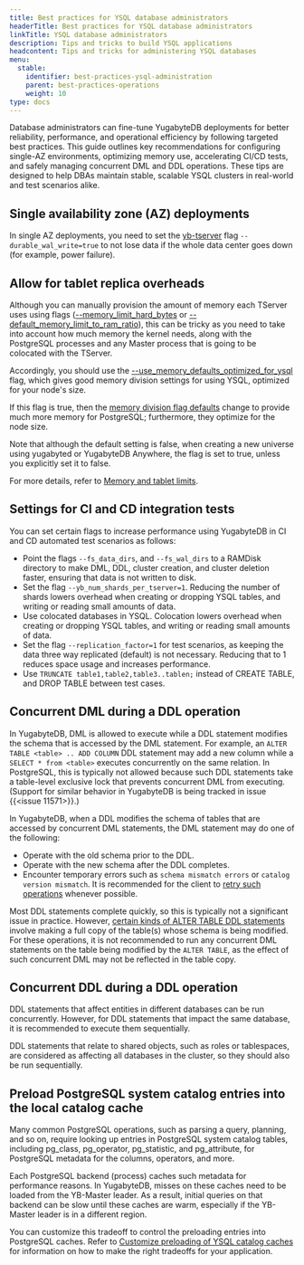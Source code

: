 ```yaml
---
title: Best practices for YSQL database administrators
headerTitle: Best practices for YSQL database administrators
linkTitle: YSQL database administrators
description: Tips and tricks to build YSQL applications
headcontent: Tips and tricks for administering YSQL databases
menu:
  stable:
    identifier: best-practices-ysql-administration
    parent: best-practices-operations
    weight: 10
type: docs
---
```


Database administrators can fine-tune YugabyteDB deployments for better reliability, performance, and operational efficiency by following targeted best practices. This guide outlines key recommendations for configuring single-AZ environments, optimizing memory use, accelerating CI/CD tests, and safely managing concurrent DML and DDL operations. These tips are designed to help DBAs maintain stable, scalable YSQL clusters in real-world and test scenarios alike.

## Single availability zone (AZ) deployments

In single AZ deployments, you need to set the [yb-tserver](../../../reference/configuration/yb-tserver) flag `--durable_wal_write=true` to not lose data if the whole data center goes down (for example, power failure).

## Allow for tablet replica overheads

Although you can manually provision the amount of memory each TServer uses using flags ([--memory_limit_hard_bytes](../../../reference/configuration/yb-tserver/#memory-limit-hard-bytes) or [--default_memory_limit_to_ram_ratio](../../../reference/configuration/yb-tserver/#default-memory-limit-to-ram-ratio)), this can be tricky as you need to take into account how much memory the kernel needs, along with the PostgreSQL processes and any Master process that is going to be colocated with the TServer.

Accordingly, you should use the [--use_memory_defaults_optimized_for_ysql](../../../reference/configuration/yb-tserver/#use-memory-defaults-optimized-for-ysql) flag, which gives good memory division settings for using YSQL, optimized for your node's size.

If this flag is true, then the [memory division flag defaults](../../../reference/configuration/yb-tserver/#memory-division-flags) change to provide much more memory for PostgreSQL; furthermore, they optimize for the node size.

Note that although the default setting is false, when creating a new universe using yugabyted or YugabyteDB Anywhere, the flag is set to true, unless you explicitly set it to false.

For more details, refer to [Memory and tablet limits](../../../deploy/checklist/#memory-and-tablet-limits).

## Settings for CI and CD integration tests

You can set certain flags to increase performance using YugabyteDB in CI and CD automated test scenarios as follows:

- Point the flags `--fs_data_dirs`, and `--fs_wal_dirs` to a RAMDisk directory to make DML, DDL, cluster creation, and cluster deletion faster, ensuring that data is not written to disk.
- Set the flag `--yb_num_shards_per_tserver=1`. Reducing the number of shards lowers overhead when creating or dropping YSQL tables, and writing or reading small amounts of data.
- Use colocated databases in YSQL. Colocation lowers overhead when creating or dropping YSQL tables, and writing or reading small amounts of data.
- Set the flag `--replication_factor=1` for test scenarios, as keeping the data three way replicated (default) is not necessary. Reducing that to 1 reduces space usage and increases performance.
- Use `TRUNCATE table1,table2,table3..tablen;` instead of CREATE TABLE, and DROP TABLE between test cases.

## Concurrent DML during a DDL operation

In YugabyteDB, DML is allowed to execute while a DDL statement modifies the schema that is accessed by the DML statement. For example, an `ALTER TABLE <table> .. ADD COLUMN` DDL statement may add a new column while a `SELECT * from <table>` executes concurrently on the same relation. In PostgreSQL, this is typically not allowed because such DDL statements take a table-level exclusive lock that prevents concurrent DML from executing. (Support for similar behavior in YugabyteDB is being tracked in issue {{<issue 11571>}}.)

In YugabyteDB, when a DDL modifies the schema of tables that are accessed by concurrent DML statements, the DML statement may do one of the following:

- Operate with the old schema prior to the DDL.
- Operate with the new schema after the DDL completes.
- Encounter temporary errors such as `schema mismatch errors` or `catalog version mismatch`. It is recommended for the client to [retry such operations](https://www.yugabyte.com/blog/retry-mechanism-spring-boot-app/) whenever possible.

Most DDL statements complete quickly, so this is typically not a significant issue in practice. However, [certain kinds of ALTER TABLE DDL statements](../../../api/ysql/the-sql-language/statements/ddl_alter_table/#alter-table-operations-that-involve-a-table-rewrite) involve making a full copy of the table(s) whose schema is being modified. For these operations, it is not recommended to run any concurrent DML statements on the table being modified by the `ALTER TABLE`, as the effect of such concurrent DML may not be reflected in the table copy.

## Concurrent DDL during a DDL operation

DDL statements that affect entities in different databases can be run concurrently. However, for DDL statements that impact the same database, it is recommended to execute them sequentially.

DDL statements that relate to shared objects, such as roles or tablespaces, are considered as affecting all databases in the cluster, so they should also be run sequentially.

## Preload PostgreSQL system catalog entries into the local catalog cache

Many common PostgreSQL operations, such as parsing a query, planning, and so on, require looking up entries in PostgreSQL system catalog tables, including pg_class, pg_operator, pg_statistic, and pg_attribute, for PostgreSQL metadata for the columns, operators, and more.

Each PostgreSQL backend (process) caches such metadata for performance reasons. In YugabyteDB, misses on these caches need to be loaded from the YB-Master leader. As a result, initial queries on that backend can be slow until these caches are warm, especially if the YB-Master leader is in a different region.

You can customize this tradeoff to control the preloading entries into PostgreSQL caches. Refer to [Customize preloading of YSQL catalog caches](../ysql-catalog-cache-tuning-guide/) for information on how to make the right tradeoffs for your application.
